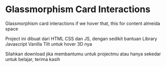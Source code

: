 # Glassmorphism Card Interactions
Glassmorphism card interactions if we hover that, this for content almeida space

Project ini dibuat dari HTML CSS dan JS, dengan sedikit bantuan Library Javascript Vanilla Tilt untuk hover 3D nya

Silahkan download jika membantumu untuk projectmu atau hanya sekedar untuk belajar, terima kasih
